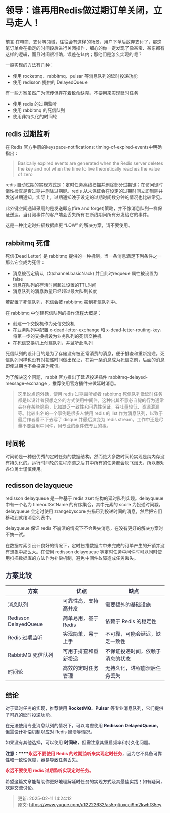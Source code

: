 # 领导：谁再用Redis做过期订单关闭，立马走人！

## <font style="color:rgb(255, 255, 255);background-color:rgb(19, 139, 222);">  
</font>前言
<font style="color:rgb(62, 62, 62);">在电商、支付等领域，往往会有这样的场景，用户下单后放弃支付了，那这笔订单会在指定的时间段后进行关闭操作，细心的你一定发现了像某宝、某东都有这样的逻辑，而且时间很准确，误差在1s内；那他们是怎么实现的呢？</font>

<font style="color:rgba(0, 0, 0, 0.9);"></font>

<font style="color:rgb(62, 62, 62);">一般实现的方法有几种：</font>

+ <font style="color:rgb(62, 62, 62);">使用 rocketmq、rabbitmq、pulsar 等消息队列的延时投递功能</font>
+ <font style="color:rgb(62, 62, 62);">使用 redisson 提供的 DelayedQueue</font>

<font style="color:rgba(0, 0, 0, 0.9);"></font>

<font style="color:rgb(62, 62, 62);">有一些方案虽然广为流传但存在着致命缺陷，不要用来实现延时任务</font>

+ <font style="color:rgb(62, 62, 62);">使用 redis 的过期监听</font>
+ <font style="color:rgb(62, 62, 62);">使用 rabbitmq 的死信队列</font>
+ <font style="color:rgb(62, 62, 62);">使用非持久化的时间轮</font>

<font style="color:rgba(0, 0, 0, 0.9);"></font>

## redis 过期监听
<font style="color:rgb(62, 62, 62);">在 Redis 官方手册的keyspace-notifications: timing-of-expired-events中明确指出：</font>

> <font style="color:rgb(127, 127, 127);">Basically expired events are generated when the Redis server deletes the key and not when the time to live theoretically reaches the value of zero</font>
>

<font style="color:rgb(62, 62, 62);">redis 自动过期的实现方式是：定时任务离线扫描并删除部分过期键；在访问键时惰性检查是否过期并删除过期键。redis 从未保证会在设定的过期时间立即删除并发送过期通知。实际上，过期通知晚于设定的过期时间数分钟的情况也比较常见。</font>

<font style="color:rgb(62, 62, 62);">此外键空间通知采用的是发送即忘(fire and forget)策略，并不像消息队列一样保证送达。当订阅事件的客户端会丢失所有在断线期间所有分发给它的事件。</font>

<font style="color:rgb(62, 62, 62);">这是一种比定时扫描数据库更 “LOW” 的解决方案，请不要使用。</font>

<font style="color:rgba(0, 0, 0, 0.9);"></font>

## rabbitmq 死信
<font style="color:rgb(62, 62, 62);">死信(Dead Letter) 是 rabbitmq 提供的一种机制。当一条消息满足下列条件之一那么它会成为死信：</font>

+ <font style="color:rgb(62, 62, 62);">消息被否定确认（如channel.basicNack) 并且此时requeue 属性被设置为false</font>
+ <font style="color:rgb(62, 62, 62);">消息在队列的存活时间超过设置的TTL时间</font>
+ <font style="color:rgb(62, 62, 62);">消息队列的消息数量已经超过最大队列长度</font>

<font style="color:rgba(0, 0, 0, 0.9);"></font>

<font style="color:rgb(62, 62, 62);">若配置了死信队列，死信会被 rabbitmq 投到死信队列中。</font>

<font style="color:rgb(62, 62, 62);">在 rabbitmq 中创建死信队列的操作流程大概是：</font>

+ <font style="color:rgb(62, 62, 62);">创建一个交换机作为死信交换机</font>
+ <font style="color:rgb(62, 62, 62);">在业务队列中配置 x-dead-letter-exchange 和 x-dead-letter-routing-key，将第一步的交换机设为业务队列的死信交换机</font>
+ <font style="color:rgb(62, 62, 62);">在死信交换机上创建队列，并监听此队列</font>

<font style="color:rgba(0, 0, 0, 0.9);"></font>

<font style="color:rgb(62, 62, 62);">死信队列的设计目的是为了存储没有被正常消费的消息，便于排查和重新投递。死信队列同样也没有对投递时间做出保证，在第一条消息成为死信之前，后面的消息即使过期也不会投递为死信。</font>

<font style="color:rgba(0, 0, 0, 0.9);"></font>

<font style="color:rgb(62, 62, 62);">为了解决这个问题，rabbit 官方推出了延迟投递插件 rabbitmq-delayed-message-exchange ，推荐使用官方插件来做延时消息。</font>

<font style="color:rgba(0, 0, 0, 0.9);"></font>

> <font style="color:rgb(127, 127, 127);">这里说点题外话，使用 redis 过期监听或者 rabbitmq 死信队列做延时任务都是以设计者预想之外的方式使用中间件，这种出其不意必自毙的行为通常会存在某些隐患，比如缺乏一致性和可靠性保证，吞吐量较低、资源泄漏等。比较出名的一个事例是很多人使用 redis 的 list 作为消息队列，以致于最后作者看不下去写了 disque 并最后演变为 redis stream。工作中还是尽量不要滥用中间件，用专业的组件做专业的事。</font>
>

<font style="color:rgba(0, 0, 0, 0.9);"></font>

## 时间轮
<font style="color:rgb(62, 62, 62);">时间轮是一种很优秀的定时任务的数据结构，然而绝大多数时间轮实现是纯内存没有持久化的。运行时间轮的进程崩溃之后其中所有的任务都会灰飞烟灭，所以奉劝各位勇士谨慎使用。</font>

## redisson delayqueue
<font style="color:rgb(62, 62, 62);">redisson delayqueue 是一种基于 redis zset 结构的延时队列实现。delayqueue 中有一个名为 timeoutSetName 的有序集合，其中元素的 score 为投递时间戳。delayqueue 会定时使用 zrangebyscore 扫描已到投递时间的消息，然后把它们移动到就绪消息列表中。</font>

<font style="color:rgb(62, 62, 62);">delayqueue 保证 redis 不崩溃的情况下不会丢失消息，在没有更好的解决方案时不妨一试。</font>

<font style="color:rgb(62, 62, 62);">在数据库索引设计良好的情况下，定时扫描数据库中未完成的订单产生的开销并没有想象中那么大。在使用 redisson delayqueue 等定时任务中间件时可以同时使用扫描数据库的方法作为补偿机制，避免中间件故障造成任务丢失。</font>

<font style="color:rgb(62, 62, 62);"></font>

## <font style="color:rgba(6, 8, 31, 0.88);">方案比较</font>
| **<font style="color:rgba(6, 8, 31, 0.88);">方案</font>** | **<font style="color:rgba(6, 8, 31, 0.88);">优点</font>** | **<font style="color:rgba(6, 8, 31, 0.88);">缺点</font>** |
| --- | --- | --- |
| <font style="color:rgba(6, 8, 31, 0.88);">消息队列</font> | <font style="color:rgba(6, 8, 31, 0.88);">可靠性高，支持高并发</font> | <font style="color:rgba(6, 8, 31, 0.88);">需要额外的基础设施</font> |
| <font style="color:rgba(6, 8, 31, 0.88);">Redisson DelayedQueue</font> | <font style="color:rgba(6, 8, 31, 0.88);">简单易用，基于 Redis</font> | <font style="color:rgba(6, 8, 31, 0.88);">依赖于 Redis 的稳定性</font> |
| <font style="color:rgba(6, 8, 31, 0.88);">Redis 过期监听</font> | <font style="color:rgba(6, 8, 31, 0.88);">实现简单，易于上手</font> | <font style="color:rgba(6, 8, 31, 0.88);">不可靠，可能会延迟，缺乏一致性</font> |
| <font style="color:rgba(6, 8, 31, 0.88);">RabbitMQ 死信队列</font> | <font style="color:rgba(6, 8, 31, 0.88);">可用于排查和重新投递</font> | <font style="color:rgba(6, 8, 31, 0.88);">不保证投递时间，依赖于消息的状态</font> |
| <font style="color:rgba(6, 8, 31, 0.88);">时间轮</font> | <font style="color:rgba(6, 8, 31, 0.88);">高效的定时任务管理</font> | <font style="color:rgba(6, 8, 31, 0.88);">无持久化，进程崩溃后任务丢失</font> |


<font style="color:rgba(0, 0, 0, 0.9);"></font>

## 结论
<font style="color:rgba(6, 8, 31, 0.88);">对于延时任务的实现，推荐使用 </font>**<font style="color:rgba(6, 8, 31, 0.88);">RocketMQ</font>**<font style="color:rgba(6, 8, 31, 0.88);">、</font>**<font style="color:rgba(6, 8, 31, 0.88);">Pulsar</font>**<font style="color:rgba(6, 8, 31, 0.88);"> 等专业消息队列，它们提供了可靠的延时投递功能。</font>

<font style="color:rgba(6, 8, 31, 0.88);">在无法使用专业消息队列的情况下，可以考虑使用</font><font style="color:rgba(6, 8, 31, 0.88);"> </font>**<font style="color:rgba(6, 8, 31, 0.88);">Redisson DelayedQueue</font>**<font style="color:rgba(6, 8, 31, 0.88);">，但需设计补偿机制以应对 Redis 崩溃等情况。</font>

<font style="color:rgba(6, 8, 31, 0.88);">如果没有其他选择，可以使用</font><font style="color:rgba(6, 8, 31, 0.88);"> </font>**<font style="color:rgba(6, 8, 31, 0.88);">时间轮</font>**<font style="color:rgba(6, 8, 31, 0.88);">，但需注意其重启频率和持久化问题。</font>

**<font style="color:rgba(6, 8, 31, 0.88);">注意：</font>****<font style="color:#DF2A3F;">永远不要使用 Redis 的过期监听来实现定时任务</font>**<font style="color:rgba(6, 8, 31, 0.88);">，因为它不具备可靠性和一致性保障，容易导致任务丢失。</font>

**<font style="color:#DF2A3F;">永远不要使用 redis 过期监听实现定时任务。</font>**

**<font style="color:#DF2A3F;"></font>**

<font style="color:rgba(6, 8, 31, 0.88);">希望这篇文章能帮助你更好地理解延时任务的实现方式及其最佳实践！如有疑问，欢迎交流讨论。</font>



> 更新: 2025-02-11 14:24:12  
> 原文: <https://www.yuque.com/u12222632/as5rgl/uxcci9m2kwhf35ey>